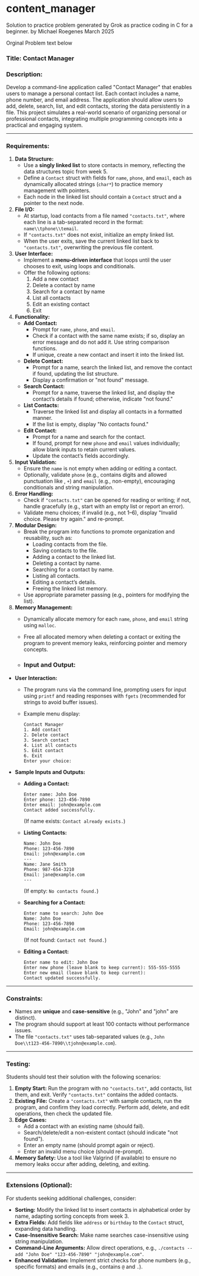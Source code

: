 # content_manager

Solution to practice problem generated by Grok
as practice coding in C for a beginner.
by Michael Roegenes March 2025

Orginal Problem text below

### Title: Contact Manager

### Description:

Develop a command-line application called "Contact Manager" that enables users to manage a personal contact list. Each contact includes a name, phone number, and email address. The application should allow users to add, delete, search, list, and edit contacts, storing the data persistently in a file. This project simulates a real-world scenario of organizing personal or professional contacts, integrating multiple programming concepts into a practical and engaging system.

---

### Requirements:

1. **Data Structure:**
    - Use a **singly linked list** to store contacts in memory, reflecting the data structures topic from week 5.
    - Define a `Contact` struct with fields for `name`, `phone`, and `email`, each as dynamically allocated strings (`char*`) to practice memory management with pointers.
    - Each node in the linked list should contain a `Contact` struct and a pointer to the next node.
2. **File I/O:**
    - At startup, load contacts from a file named `"contacts.txt"`, where each line is a tab-separated record in the format: `name\\tphone\\temail`.
    - If `"contacts.txt"` does not exist, initialize an empty linked list.
    - When the user exits, save the current linked list back to `"contacts.txt"`, overwriting the previous file content.
3. **User Interface:**
    - Implement a **menu-driven interface** that loops until the user chooses to exit, using loops and conditionals.
    - Offer the following options:
        1. Add a new contact
        2. Delete a contact by name
        3. Search for a contact by name
        4. List all contacts
        5. Edit an existing contact
        6. Exit
4. **Functionality:**
    - **Add Contact:**
        - Prompt for `name`, `phone`, and `email`.
        - Check if a contact with the same name exists; if so, display an error message and do not add it. Use string comparison functions.
        - If unique, create a new contact and insert it into the linked list.
    - **Delete Contact:**
        - Prompt for a name, search the linked list, and remove the contact if found, updating the list structure.
        - Display a confirmation or "not found" message.
    - **Search Contact:**
        - Prompt for a name, traverse the linked list, and display the contact’s details if found; otherwise, indicate "not found."
    - **List Contacts:**
        - Traverse the linked list and display all contacts in a formatted manner.
        - If the list is empty, display "No contacts found."
    - **Edit Contact:**
        - Prompt for a name and search for the contact.
        - If found, prompt for new `phone` and `email` values individually; allow blank inputs to retain current values.
        - Update the contact’s fields accordingly.
5. **Input Validation:**
    - Ensure the `name` is not empty when adding or editing a contact.
    - Optionally, validate `phone` (e.g., contains digits and allowed punctuation like , `+`) and `email` (e.g., non-empty), encouraging conditionals and string manipulation.
6. **Error Handling:**
    - Check if `"contacts.txt"` can be opened for reading or writing; if not, handle gracefully (e.g., start with an empty list or report an error).
    - Validate menu choices; if invalid (e.g., not 1–6), display "Invalid choice. Please try again." and re-prompt.
7. **Modular Design:**
    - Break the program into functions to promote organization and reusability, such as:
        - Loading contacts from the file.
        - Saving contacts to the file.
        - Adding a contact to the linked list.
        - Deleting a contact by name.
        - Searching for a contact by name.
        - Listing all contacts.
        - Editing a contact’s details.
        - Freeing the linked list memory.
    - Use appropriate parameter passing (e.g., pointers for modifying the list).
8. **Memory Management:**
    - Dynamically allocate memory for each `name`, `phone`, and `email` string using `malloc`.
    - Free all allocated memory when deleting a contact or exiting the program to prevent memory leaks, reinforcing pointer and memory concepts.
  
    - ### Input and Output:

- **User Interaction:**
    - The program runs via the command line, prompting users for input using `printf` and reading responses with `fgets` (recommended for strings to avoid buffer issues).
    - Example menu display:
        
        ```
        Contact Manager
        1. Add contact
        2. Delete contact
        3. Search contact
        4. List all contacts
        5. Edit contact
        6. Exit
        Enter your choice:
        
        ```
        
- **Sample Inputs and Outputs:**
    - **Adding a Contact:**
        
        ```
        Enter name: John Doe
        Enter phone: 123-456-7890
        Enter email: john@example.com
        Contact added successfully.
        
        ```
        
        (If name exists: `Contact already exists.`)
        
    - **Listing Contacts:**
        
        ```
        Name: John Doe
        Phone: 123-456-7890
        Email: john@example.com
        ---
        Name: Jane Smith
        Phone: 987-654-3210
        Email: jane@example.com
        ---
        
        ```
        
        (If empty: `No contacts found.`)
        
    - **Searching for a Contact:**
        
        ```
        Enter name to search: John Doe
        Name: John Doe
        Phone: 123-456-7890
        Email: john@example.com
        
        ```
        
        (If not found: `Contact not found.`)
        
    - **Editing a Contact:**
        
        ```
        Enter name to edit: John Doe
        Enter new phone (leave blank to keep current): 555-555-5555
        Enter new email (leave blank to keep current):
        Contact updated successfully.
        
        ```
        

---

### Constraints:

- Names are **unique** and **case-sensitive** (e.g., "John" and "john" are distinct).
- The program should support at least 100 contacts without performance issues.
- The file `"contacts.txt"` uses tab-separated values (e.g., `John Doe\\t123-456-7890\\tjohn@example.com`).

---

### Testing:

Students should test their solution with the following scenarios:

1. **Empty Start:** Run the program with no `"contacts.txt"`, add contacts, list them, and exit. Verify `"contacts.txt"` contains the added contacts.
2. **Existing File:** Create a `"contacts.txt"` with sample contacts, run the program, and confirm they load correctly. Perform add, delete, and edit operations, then check the updated file.
3. **Edge Cases:**
    - Add a contact with an existing name (should fail).
    - Search/delete/edit a non-existent contact (should indicate "not found").
    - Enter an empty name (should prompt again or reject).
    - Enter an invalid menu choice (should re-prompt).
4. **Memory Safety:** Use a tool like Valgrind (if available) to ensure no memory leaks occur after adding, deleting, and exiting.

---

### Extensions (Optional):

For students seeking additional challenges, consider:

- **Sorting:** Modify the linked list to insert contacts in alphabetical order by name, adapting sorting concepts from week 3.
- **Extra Fields:** Add fields like `address` or `birthday` to the `Contact` struct, expanding data handling.
- **Case-Insensitive Search:** Make name searches case-insensitive using string manipulation.
- **Command-Line Arguments:** Allow direct operations, e.g., `./contacts --add "John Doe" "123-456-7890" "john@example.com"`.
- **Enhanced Validation:** Implement strict checks for phone numbers (e.g., specific formats) and emails (e.g., contains `@` and `.`).
